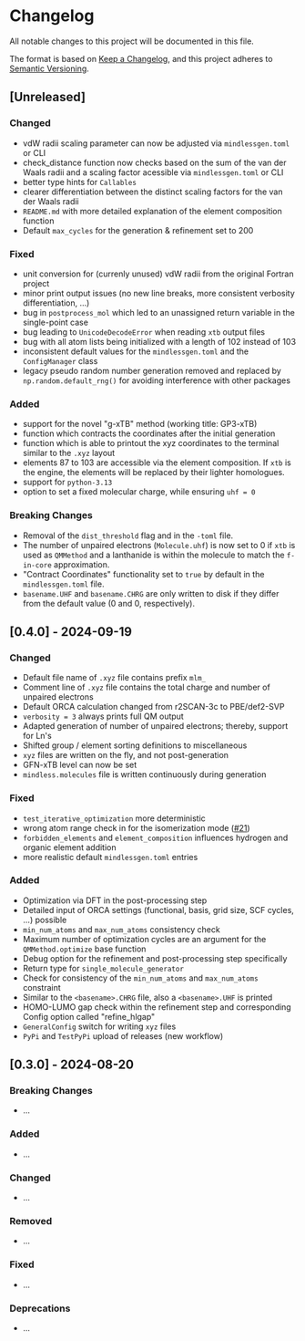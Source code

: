 # Changelog
All notable changes to this project will be documented in this file.

The format is based on [Keep a Changelog](https://keepachangelog.com/en/1.0.0/),
and this project adheres to [Semantic Versioning](https://semver.org/spec/v2.0.0.html).

## [Unreleased]
### Changed
- vdW radii scaling parameter can now be adjusted via `mindlessgen.toml` or CLI
- check_distance function now checks based on the sum of the van der Waals radii and a scaling factor acessible via `mindlessgen.toml` or CLI
- better type hints for `Callables`
- clearer differentiation between the distinct scaling factors for the van der Waals radii
- `README.md` with more detailed explanation of the element composition function
- Default `max_cycles` for the generation & refinement set to 200

### Fixed
- unit conversion for (currenly unused) vdW radii from the original Fortran project
- minor print output issues (no new line breaks, more consistent verbosity differentiation, ...)
- bug in `postprocess_mol` which led to an unassigned return variable in the single-point case
- bug leading to `UnicodeDecodeError` when reading `xtb` output files
- bug with all atom lists being initialized with a length of 102 instead of 103
- inconsistent default values for the `mindlessgen.toml` and the `ConfigManager` class
- legacy pseudo random number generation removed and replaced by `np.random.default_rng()` for avoiding interference with other packages

### Added
- support for the novel "g-xTB" method (working title: GP3-xTB)
- function which contracts the coordinates after the initial generation
- function which is able to printout the xyz coordinates to the terminal similar to the `.xyz` layout
- elements 87 to 103 are accessible via the element composition. If `xtb` is the engine, the elements will be replaced by their lighter homologues.
- support for `python-3.13`
- option to set a fixed molecular charge, while ensuring `uhf = 0`

### Breaking Changes
- Removal of the `dist_threshold` flag and in the `-toml` file.
- The number of unpaired electrons (`Molecule.uhf`) is now set to 0 if `xtb` is used as `QMMethod` and a lanthanide is within the molecule to match the `f-in-core` approximation.
- "Contract Coordinates" functionality set to `true` by default in the `mindlessgen.toml` file.
- `basename.UHF` and `basename.CHRG` are only written to disk if they differ from the default value (0 and 0, respectively).

## [0.4.0] - 2024-09-19
### Changed
- Default file name of `.xyz` file contains prefix `mlm_`
- Comment line of `.xyz` file contains the total charge and number of unpaired electrons
- Default ORCA calculation changed from r2SCAN-3c to PBE/def2-SVP
- `verbosity = 3` always prints full QM output
- Adapted generation of number of unpaired electrons; thereby, support for Ln's
- Shifted group / element sorting definitions to miscellaneous
- `xyz` files are written on the fly, and not post-generation
- GFN<n>-xTB level can now be set
- `mindless.molecules` file is written continuously during generation

### Fixed
- `test_iterative_optimization` more deterministic
- wrong atom range check in for the isomerization mode ([#21](https://github.com/grimme-lab/MindlessGen/pull/21))
- `forbidden_elements` and `element_composition` influences hydrogen and organic element addition
- more realistic default `mindlessgen.toml` entries

### Added
- Optimization via DFT in the post-processing step
- Detailed input of ORCA settings (functional, basis, grid size, SCF cycles, ...) possible
- `min_num_atoms` and `max_num_atoms` consistency check
- Maximum number of optimization cycles are an argument for the `QMMethod.optimize` base function
- Debug option for the refinement and post-processing step specifically
- Return type for `single_molecule_generator`
- Check for consistency of the `min_num_atoms` and `max_num_atoms` constraint
- Similar to the `<basename>.CHRG` file, also a `<basename>.UHF` is printed
- HOMO-LUMO gap check within the refinement step and corresponding Config option called "refine_hlgap"
- `GeneralConfig` switch for writing `xyz` files
- `PyPi` and `TestPyPi` upload of releases (new workflow)

## [0.3.0] - 2024-08-20
### Breaking Changes
- ...

### Added
- ...

### Changed
- ...

### Removed
- ...

### Fixed
- ...

### Deprecations
- ...

